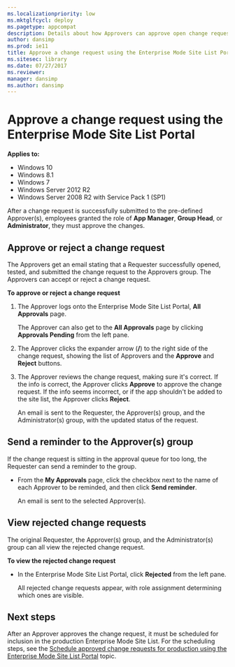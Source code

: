 ```yaml
---
ms.localizationpriority: low
ms.mktglfcycl: deploy
ms.pagetype: appcompat
description: Details about how Approvers can approve open change requests in the Enterprise Mode Site List Portal.
author: dansimp
ms.prod: ie11
title: Approve a change request using the Enterprise Mode Site List Portal (Internet Explorer 11 for IT Pros)
ms.sitesec: library
ms.date: 07/27/2017
ms.reviewer: 
manager: dansimp
ms.author: dansimp
---
```


# Approve a change request using the Enterprise Mode Site List Portal

**Applies to:**

-   Windows 10
-   Windows 8.1
-   Windows 7
-   Windows Server 2012 R2
-   Windows Server 2008 R2 with Service Pack 1 (SP1)

After a change request is successfully submitted to the pre-defined Approver(s), employees granted the role of **App Manager**, **Group Head**, or **Administrator**, they must approve the changes.

## Approve or reject a change request
The Approvers get an email stating that a Requester successfully opened, tested, and submitted the change request to the Approvers group. The Approvers can accept or reject a change request.

**To approve or reject a change request**
1. The Approver logs onto the Enterprise Mode Site List Portal, **All Approvals** page.

   The Approver can also get to the **All Approvals** page by clicking **Approvals Pending** from the left pane.

2. The Approver clicks the expander arrow (**\/**) to the right side of the change request, showing the list of Approvers and the **Approve** and **Reject** buttons.

3. The Approver reviews the change request, making sure it's correct. If the info is correct, the Approver clicks **Approve** to approve the change request. If the info seems incorrect, or if the app shouldn't be added to the site list, the Approver clicks **Reject**.

   An email is sent to the Requester, the Approver(s) group, and the Administrator(s) group, with the updated status of the request.


## Send a reminder to the Approver(s) group
If the change request is sitting in the approval queue for too long, the Requester can send a reminder to the group.

- From the **My Approvals** page, click the checkbox next to the name of each Approver to be reminded, and then click **Send reminder**.

  An email is sent to the selected Approver(s).


## View rejected change requests
The original Requester, the Approver(s) group, and the Administrator(s) group can all view the rejected change request.

**To view the rejected change request**

- In the Enterprise Mode Site List Portal, click **Rejected** from the left pane.

   All rejected change requests appear, with role assignment determining which ones are visible.


## Next steps
After an Approver approves the change request, it must be scheduled for inclusion in the production Enterprise Mode Site List. For the scheduling steps, see the [Schedule approved change requests for production using the Enterprise Mode Site List Portal](schedule-production-change-enterprise-mode-portal.md) topic.
